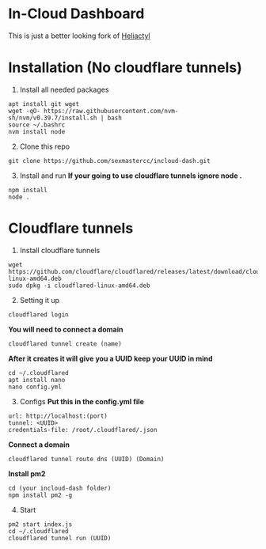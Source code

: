 # In-Cloud Dashboard

This is just a better looking fork of [Heliactyl](https://github.com/openHeliactyl/heliactyl)

# Installation (No cloudflare tunnels)

1. Install all needed packages
```
apt install git wget
wget -qO- https://raw.githubusercontent.com/nvm-sh/nvm/v0.39.7/install.sh | bash
source ~/.bashrc
nvm install node
```
2. Clone this repo
```
git clone https://github.com/sexmastercc/incloud-dash.git
```
3. Install and run
**If your going to use cloudflare tunnels ignore node .**
```
npm install
node .
```

# Cloudflare tunnels
1. Install cloudflare tunnels
```
wget https://github.com/cloudflare/cloudflared/releases/latest/download/cloudflared-linux-amd64.deb
sudo dpkg -i cloudflared-linux-amd64.deb
```
2. Setting it up
```
cloudflared login
```
**You will need to connect a domain**
```
cloudflared tunnel create (name)
```
**After it creates it will give you a UUID keep your UUID in mind**
```
cd ~/.cloudflared
apt install nano
nano config.yml
```
3. Configs
**Put this in the config.yml file**
```
url: http://localhost:(port)
tunnel: <UUID>
credentials-file: /root/.cloudflared/.json
```
**Connect a domain**
```
cloudflared tunnel route dns (UUID) (Domain)
```
**Install pm2**
```
cd (your incloud-dash folder)
npm install pm2 -g
```
4. Start
```
pm2 start index.js
cd ~/.cloudflared
cloudflared tunnel run (UUID)
```




